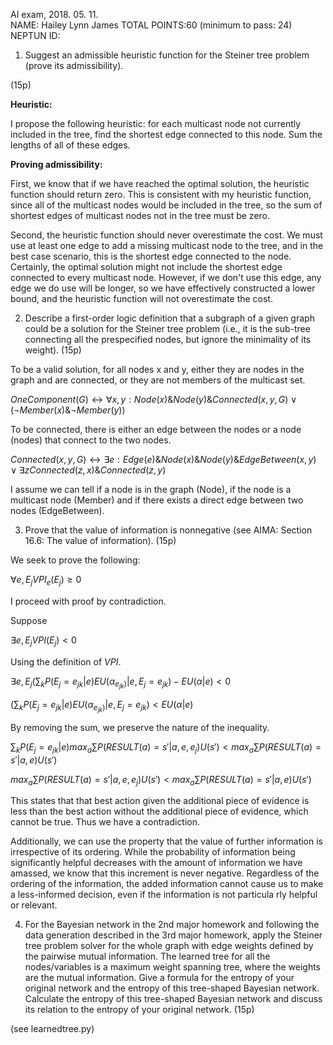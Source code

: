 AI exam, 2018. 05. 11. 		 			
NAME: Hailey Lynn James
TOTAL POINTS:60 (minimum to pass: 24)			
NEPTUN ID:

1)	Suggest an admissible heuristic function for the Steiner tree problem (prove its admissibility).

 (15p)

 **Heuristic:**

I propose the following heuristic: for each multicast node not currently included in the tree, find the shortest edge connected to this node. Sum the lengths of all of these edges.

**Proving admissibility:**

First, we know that if we have reached the optimal solution, the heuristic function should return zero. This is consistent with my heuristic function, since all of the multicast nodes would be included in the tree, so the sum of shortest edges of multicast nodes not in the tree must be zero.

Second, the heuristic function should never overestimate the cost. We must use at least one edge to add a missing multicast node to the tree, and in the best case scenario, this is the shortest edge connected to the node. Certainly, the optimal solution might not include the shortest edge connected to every multicast node. However, if we don't use this edge, any edge we do use will be longer, so we have effectively constructed a lower bound, and the heuristic function will not overestimate the cost.

2)	Describe a first-order logic definition that a subgraph of a given graph could be a solution for the Steiner tree problem (i.e., it is the sub-tree connecting all the prespecified nodes, but ignore the minimality of its weight).
 (15p)

 To be a valid solution, for all nodes x and y, either they are nodes in the graph and are connected, or they are not members of the multicast set.

$OneComponent(G) \leftrightarrow \forall x,y: Node(x) \& Node(y) \& Connected(x,y,G) \vee (\neg Member(x) \& \neg Member(y))$

To be connected, there is either an edge between the nodes or a node (nodes) that connect to the two nodes.

$Connected(x,y,G) \leftrightarrow \exists e : Edge(e) \& Node(x) \& Node(y) \& EdgeBetween(x,y) \vee \exists z Connected(z,x) \& Connected(z,y)$

I assume we can tell if a node is in the graph (Node), if the node is a multicast node (Member) and if there exists a direct edge between two nodes (EdgeBetween).

3)	Prove that the value of information is nonnegative (see AIMA: Section 16.6: The value of information).
 (15p)

 We seek to prove the following:

$∀e,E_j VPI_e(E_j)≥0$

I proceed with proof by contradiction.

Suppose

$\exists e, E_j VPI(E_j) < 0$

Using the definition of $VPI$.

$\exists e, E_j (\sum_k {P(E_j=e_{jk}|e)EU(\alpha_{e_{jk})}}|e,E_j=e_{jk})-EU(\alpha|e) < 0$

$(\sum_k {P(E_j=e_{jk}|e)EU(\alpha_{e_{jk})}}|e,E_j=e_{jk}) < EU(\alpha|e)$

By removing the sum, we preserve the nature of the inequality.

$\sum_k {P(E_j=e_{jk}|e)max_a\sum{P(RESULT(a) = s'|a,e,e_j)U(s')}} < max_a\sum P(RESULT(a)=s' |a,e)U(s')$

$max_a\sum{P(RESULT(a) = s'|a,e,e_j)U(s')} < max_a\sum P(RESULT(a)=s' |a,e)U(s')$

This states that that best action given the additional piece of evidence is less than the best action without the additional piece of evidence, which cannot be true. Thus we have a contradiction.


Additionally, we can use the property that the value of further information is irrespective of its ordering. While the probability of information being significantly helpful decreases with the amount of information we have amassed, we know that this increment is never negative. Regardless of the ordering of the information, the added information cannot cause us to make a less-informed decision, even if the information is not particula rly helpful or relevant.

4)	For the Bayesian network in the 2nd major homework and following the data generation described in the 3rd major homework, apply the Steiner tree problem solver for the whole graph with edge weights defined by the pairwise mutual information. The learned tree for all the nodes/variables is a maximum weight spanning tree, where the weights are the mutual information. Give a formula for the entropy of your original network and the entropy of this tree-shaped Bayesian network. Calculate the entropy of this tree-shaped Bayesian network and discuss its relation to the entropy of your original network.
 (15p)

 (see learnedtree.py)
